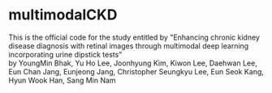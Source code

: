 # multimodalCKD
This is the official code for the study entitled by "Enhancing chronic kidney disease diagnosis with retinal images through multimodal deep learning incorporating urine dipstick tests"  
by YoungMin Bhak, Yu Ho Lee, Joonhyung Kim, Kiwon Lee, Daehwan Lee, Eun Chan Jang, Eunjeong Jang, Christopher Seungkyu Lee, Eun Seok Kang, Hyun Wook Han, Sang Min Nam
